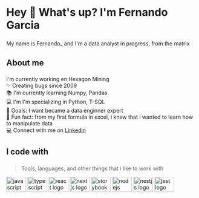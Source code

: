 <h1 align="left">Hey 👋 What's up? I'm Fernando Garcia</h1>

###

<p align="left">My name is Fernando_ and I'm a data analyst in progress, from the matrix</p>

###

<h2 align="left">About me</h2>

###

<p align="left">
              I'm currently working en Hexagon Mining
                <br>✨ Creating bugs since 2009 
                <br>📚 I'm currently learning Numpy, Pandas
                <br>💻 I'm I'm specializing in Python, T-SQL 
                <br>🎯 Goals: I want became a data enginner expert
                <br>🎲 Fun fact: from my first formula in excel, i knew that i wanted to learn how to manipulate data
                <br>💻 Connect with me on <a href="https://www.linkedin.com/in/fernandogarciamx">Linkedin</a>
</p>

###

 <h2 align="left">I code with</h2>

###
> Tools, languages, and other things that i like to work with
<div align="left">
  <img src="https://cdn.jsdelivr.net/gh/devicons/devicon/icons/javascript/javascript-original.svg" height="40" width="52" alt="javascript logo"  />
  <img src="https://cdn.jsdelivr.net/gh/devicons/devicon/icons/typescript/typescript-original.svg" height="40" width="52" alt="typescript logo"  />
  <img src="https://cdn.jsdelivr.net/gh/devicons/devicon/icons/react/react-original.svg" height="40" width="52" alt="react logo"  />
  <img src="https://cdn.jsdelivr.net/gh/devicons/devicon/icons/nextjs/nextjs-original.svg" height="40" width="52" alt="nextjs logo"  />
  <img src="https://cdn.jsdelivr.net/gh/devicons/devicon/icons/storybook/storybook-original.svg" height="40" width="52" alt="storybook logo"  />
  <img src="https://cdn.jsdelivr.net/gh/devicons/devicon/icons/nodejs/nodejs-original.svg" height="40" width="52" alt="nodejs logo"  />
  <img src="https://cdn.jsdelivr.net/gh/devicons/devicon/icons/nestjs/nestjs-plain.svg" height="40" width="52" alt="nestjs logo"  />
  <img src="https://cdn.jsdelivr.net/gh/devicons/devicon/icons/jest/jest-plain.svg" height="40" width="52" alt="jest logo"  />
</div>

###
